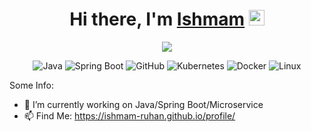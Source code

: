 <div align="center">
   <h1>Hi there, I'm <a href="https://www.linkedin.com/in/ishmamruhan/">Ishmam</a> <img src="https://media.giphy.com/media/hvRJCLFzcasrR4ia7z/giphy.gif" width="25px"> </h1>
</div>

<p align="center" >
	<a href="https://github.com/skekre98/skekre98"> 
    	<img  src="https://github-readme-stats.vercel.app/api?username=Ishmam-Ruhan&show_icons=true&count_private=true&theme=radical"/>
  	</a>
</p>

<p align="center">
	<a target="_blank"><img alt="Java" src="https://img.shields.io/badge/Java-%2312100E.svg?logo=java&style=for-the-badge"/></a>
	<a target="_blank"><img alt="Spring Boot" src="https://img.shields.io/badge/Spring Boot-%2312100E.svg?logo=spring&style=for-the-badge"/></a>
	<a target="_blank"><img alt="GitHub" src="https://img.shields.io/badge/Github-%2312100E.svg?logo=github&style=for-the-badge"/></a>
	<a target="_blank"><img alt="Kubernetes" src="https://img.shields.io/badge/Kubernetes-%2312100E.svg?logo=kubernetes&style=for-the-badge"/></a>
	<a target="_blank"><img alt="Docker" src="https://img.shields.io/badge/Docker-%2312100E.svg?logo=docker&style=for-the-badge"/></a>
	<a target="_blank"><img alt="Linux" src="https://img.shields.io/badge/linux-%2312100E.svg?logo=linux&style=for-the-badge"/></a> 
</p>



Some Info:

- 🔭 I’m currently working on Java/Spring Boot/Microservice
- 📫 Find Me: https://ishmam-ruhan.github.io/profile/ 

